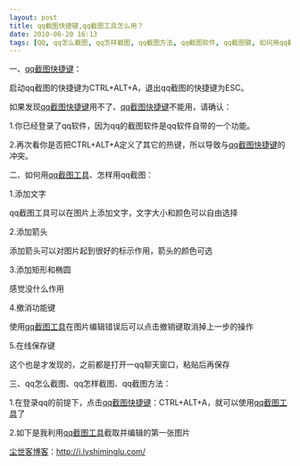 ```yaml
---
layout: post
title: qq截图快捷键,qq截图工具怎么用？
date: 2010-06-20 16:13
tags: [QQ, qq怎么截图, qq怎样截图, qq截图方法, qq截图软件, qq截图键, 如何用qq截图, 怎么, 怎样用qq截图, 电脑网络]
---
```

一、<a href="http://i.lvshiminglu.com/blog/507.html" target="_self">qq截图快捷键</a>：

启动qq截图的快捷键为CTRL+ALT+A，退出qq截图的快捷键为ESC。

如果发现<a href="http://i.lvshiminglu.com/blog/507.html" target="_self">qq截图快捷键</a>用不了、<a href="http://i.lvshiminglu.com/blog/507.html" target="_self">qq截图快捷键</a>不能用，请确认：

1.你已经登录了qq软件，因为qq的截图软件是qq软件自带的一个功能。

2.再次看你是否把CTRL+ALT+A定义了其它的热键，所以导致与<a href="http://i.lvshiminglu.com/blog/507.html" target="_self">qq截图快捷键</a>的冲突。

二、如何用<a href="http://i.lvshiminglu.com/blog/507.html" target="_self">qq截图工具</a>、怎样用qq截图：

1.添加文字

qq截图工具可以在图片上添加文字，文字大小和颜色可以自由选择

2.添加箭头

添加箭头可以对图片起到很好的标示作用，箭头的颜色可选

3.添加矩形和椭圆

感觉没什么作用

4.撤消功能键

使用<a href="http://i.lvshiminglu.com/blog/507.html" target="_self">qq截图工具</a>在图片编辑错误后可以点击撤销键取消掉上一步的操作

5.在线保存键

这个也是才发现的，之前都是打开一qq聊天窗口，粘贴后再保存

三、qq怎么截图、qq怎样截图、qq截图方法：

1.在登录qq的前提下，点击<a href="http://i.lvshiminglu.com/blog/507.html" target="_self">qq截图快捷键</a>：CTRL+ALT+A，就可以使用<a href="http://i.lvshiminglu.com/blog/507.html" target="_self">qq截图工具</a>了

2.如下是我利用<a href="http://i.lvshiminglu.com/blog/507.html" target="_self">qq截图工具</a>截取并编辑的第一张图片﻿

<a href="http://i.lvshiminglu.com/">尘世客博客</a>：<a href="http://i.lvshiminglu.com/">http://i.lvshiminglu.com/</a>

